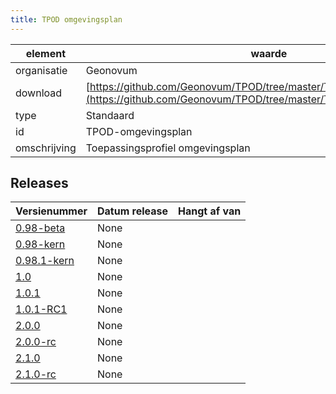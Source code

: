 ```yaml
---
title: TPOD omgevingsplan
---
```


|element|waarde|
|-----|------|
| organisatie  |Geonovum|
| download  | [https://github.com/Geonovum/TPOD/tree/master/TPOD%20Omgevingsplan](<https://github.com/Geonovum/TPOD/tree/master/TPOD%20Omgevingsplan>)|
| type  |Standaard|
| id  |TPOD-omgevingsplan|
| omschrijving  |Toepassingsprofiel omgevingsplan|

## Releases

|Versienummer|Datum release|Hangt af van
|-------|-------|-----|
| [0.98-beta](<https://github.com/Geonovum/TPOD/blob/master/TPOD Omgevingsplan/TPOD Omgevingsplan v0.98-beta.pdf>)|None||
| [0.98-kern](<https://github.com/Geonovum/TPOD/blob/master/TPOD Omgevingsplan/TPOD Omgevingsplan v0.98-kern.pdf>)|None||
| [0.98.1-kern](<https://github.com/Geonovum/TPOD/blob/master/TPOD Omgevingsplan/TPOD Omgevingsplan v0.98.1-kern.pdf>)|None||
| [1.0](<https://github.com/Geonovum/TPOD/blob/master/TPOD Omgevingsplan/TPOD Omgevingsplan v1.0.pdf>)|None||
| [1.0.1](<https://github.com/Geonovum/TPOD/blob/master/TPOD Omgevingsplan/TPOD Omgevingsplan v1.0.1.pdf>)|None||
| [1.0.1-RC1](<https://github.com/Geonovum/TPOD/blob/master/TPOD Omgevingsplan/TPOD Omgevingsplan v1.0.1-RC1.pdf>)|None||
| [2.0.0](<https://github.com/Geonovum/TPOD/blob/master/TPOD Omgevingsplan/TPOD_Omgevingsplan_v2.0.0.pdf>)|None||
| [2.0.0-rc](<https://github.com/Geonovum/TPOD/blob/master/TPOD Omgevingsplan/TPOD_Omgevingsplan_v2.0.0-rc.pdf>)|None||
| [2.1.0](<https://github.com/Geonovum/TPOD/blob/master/TPOD Omgevingsplan/TPOD_omgevingsplan_v2.1.0.pdf>)|None||
| [2.1.0-rc](<https://github.com/Geonovum/TPOD/blob/master/TPOD Omgevingsplan/TPOD_Omgevingsplan_v2.1.0-rc.pdf>)|None||

